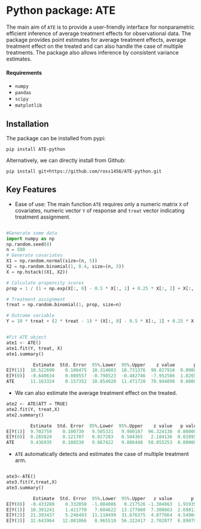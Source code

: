 # Python package: ATE

The main aim of `ATE` is to provide a user-friendly interface for nonparametric efficient inference of average 
treatment effects for observational data. The package provides point estimates for average treatment 
effects, average treatment effect on the treated and can also handle the case of multiple treatments.
The package also allows inference by consistent variance estimates.

#### Requirements
- `numpy`
- `pandas`
- `scipy`
- `matplotlib`

## Installation

The package can be installed from pypi:
```
pip install ATE-python
```

Alternatively, we can directly install from Github:
```
pip install git+https://github.com/ross1456/ATE-python.git
```


## Key Features
* Ease of use: The main function `ATE` requires only a numeric matrix `X` of covariates, numeric vector `Y` of response 
and `treat` vector indicating treatment assignment.
```python

#Generate some data
import numpy as np
np.random.seed(0)
n = 500
# Generate covariates
X1 = np.random.normal(size=(n, 5))
X2 = np.random.binomial(1, 0.4, size=(n, 3))
X = np.hstack((X1, X2))

# Calculate propensity scores
prop = 1 / (1 + np.exp(X[:, 0] - 0.5 * X[:, 1] + 0.25 * X[:, 2] + X[:, 5] + 0.5 * X[:, 7]))

# Treatment assignment
treat = np.random.binomial(1, prop, size=n)

# Outcome variable
Y = 10 * treat + (2 * treat - 1) * (X[:, 0] - 0.5 * X[:, 1] + 0.25 * X[:, 2] + X[:, 5] + 0.5 * X[:, 7]) + np.random.normal(size=n)


#Fit ATE object
ate1 <- ATE()
ate1.fit(Y, treat, X)
ate1.summary()

          Estimate  Std. Error  95%.Lower  95%.Upper    z value       p value
E[Y(1)]  10.522690    0.106475  10.314003  10.731376  98.827916  0.000000e+00
E[Y(0)]  -0.640634    0.080557  -0.798523  -0.482746  -7.952586  1.826574e-15
ATE      11.163324    0.157352  10.854920  11.471728  70.944896  0.000000e+00
```

* We can also estimate the average treatment effect on the treated. 
```python
ate2 <- ATE(ATT = TRUE)
ate2.fit(Y, treat,X)
ate2.summary()

         Estimate  Std. Error  95%.Lower  95%.Upper    z value   p value
E[Y(1)]  9.702759    0.100730   9.505331   9.900187  96.324138  0.000000
E[Y(0)]  0.265824    0.121707   0.027283   0.504365   2.184136  0.028952
ATE      9.436935    0.188530   9.067422   9.806448  50.055253  0.000000
```

* `ATE` automatically detects and estimates the case of multiple treatment arm. 
```python

ate3<-ATE()
ate3.fit(Y,treat,X)
ate3.summary()

          Estimate  Std. Error  95%.Lower  95%.Upper   z value       p value
E[Y(0)]  -0.433280    0.332050  -1.084086   0.217526 -1.304863  1.919395e-01
E[Y(1)]  10.391241    1.421770   7.604622  13.177860  7.308663  2.698139e-13
E[Y(2)]  21.393437    5.246493  11.110499  31.676375  4.077664  4.549043e-05
E[Y(3)]  32.643964   12.081066   8.965510  56.322417  2.702077  6.890790e-03
```
